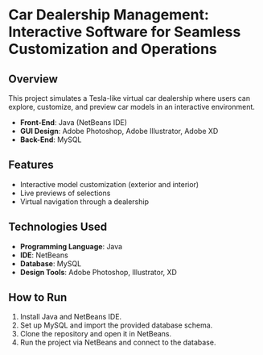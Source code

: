 # Car Dealership Management: Interactive Software for Seamless Customization and Operations

## Overview
This project simulates a Tesla-like virtual car dealership where users can explore, customize, and preview car models in an interactive environment.

- **Front-End**: Java (NetBeans IDE)
- **GUI Design**: Adobe Photoshop, Adobe Illustrator, Adobe XD
- **Back-End**: MySQL

## Features
- Interactive model customization (exterior and interior)
- Live previews of selections
- Virtual navigation through a dealership

## Technologies Used
- **Programming Language**: Java
- **IDE**: NetBeans
- **Database**: MySQL
- **Design Tools**: Adobe Photoshop, Illustrator, XD

## How to Run
1. Install Java and NetBeans IDE.
2. Set up MySQL and import the provided database schema.
3. Clone the repository and open it in NetBeans.
4. Run the project via NetBeans and connect to the database.
